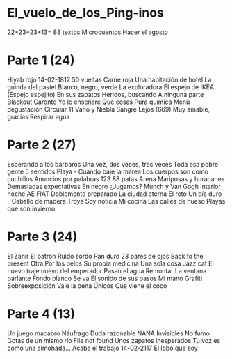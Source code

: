 # El_vuelo_de_los_Ping-inos
22+23+23+13= 88 textos
Microcuentos
Hacer el agosto

# Parte 1 (24)
Hiyab rojo
14-02-1812
50 vueltas
Carne roja
Una habitación de hotel
La guinda del pastel
Blanco, negro, verde
La exploradora
El espejo de IKEA (Espejo espejito)
En sus zapatos
Heridos, buscando
A ninguna parte
Blackout
Caronte
Yo le enseñaré
Qué cosas
Pura química
Menú degustación
Circular 11
Vaho y Niebla
Sangre
Lejos (669)
Muy amable, gracias
Respirar agua

# Parte 2 (27)
Esperando a los bárbaros
Una vez, dos veces, tres veces
Toda esa pobre gente
5 sentidos
Playa - Cuando baje la marea
Los cuerpos son como cuchillos
Anuncios por palabras 123
88 patas
Arena
Mariposas y huracanes
Demasiadas expectativas
En negro
¿Jugamos?
Munch y Van Gogh
Interior noche
AE
FIAT
Doblemente preparado
La ciudad eterna
El reto
Un día duro _ Caballo de madera Troya
Soy noticia
Mi cocina
Las calles de hueso
Playas que son invierno

# Parte 3 (24)
El Zahir
El patrón
Ruido sordo
Pan duro
23 pares de ojos
Back to the present
Otra
Por los pelos
Su propia medicina
Una sola cosa
Jazz cat
El nuevo traje nuevo del emperador
Pasan el agua
Remontar
La ventana parlante
Fondo blanco
Se va
El sonido de sus pasos
Mi mano
Grafiti
Sobreexposición
Vale la pena
Únicos
Que viene el coco

# Parte 4 (13)
Un juego macabro
Náufrago
Duda razonable
NANA
Invisibles
No fumo
Gotas de un mismo río
File not found
Unos zapatos inesperados
Tu voz es como una almohada...
Acaba el trabajo
14-02-2117
El lobo que soy

